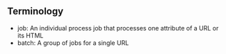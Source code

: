 

## Terminology

- job: An individual process job that processes one attribute of a URL or its HTML
- batch: A group of jobs for a single URL